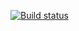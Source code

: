 [![Build status](https://ci.appveyor.com/api/projects/status/92hh7se3847hk5r8?svg=true)](https://ci.appveyor.com/project/Margarita7929/attempt100500)